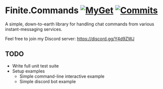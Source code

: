 # Finite.Commands [![MyGet][myget-image]][myget-link] [![Commits][ci-pipeline-image]][ci-pipeline-link] #

A simple, down-to-earth library for handling chat commands from various
instant-messaging services.

Feel free to join my Discord server: https://discord.gg/Y4d9ZWJ

## TODO ##

- Write full unit test suite
- Setup examples
    - Simple command-line interactive example
    - Simple discord bot example


[ci-pipeline-link]: https://gitlab.com/FiniteReality/Finite.Commands/pipelines
[ci-pipeline-image]: https://gitlab.com/FiniteReality/Finite.Commands/badges/master/pipeline.svg
[myget-link]: https://www.myget.org/feed/finitereality/package/nuget/Finite.Commands.Core
[myget-image]: https://img.shields.io/myget/finitereality/vpre/Finite.Commands.Core.svg?label=myget
